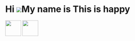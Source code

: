 
Hi ![](https://user-images.githubusercontent.com/18350557/176309783-0785949b-9127-417c-8b55-ab5a4333674e.gif)My name is This is happy
=====================================================================================================================================
<img width="50px" height="50px" src="https://cdn.jsdelivr.net/gh/devicons/devicon@latest/icons/vim/vim-original.svg" />
<img width="50px" height="50px" src="https://cdn.jsdelivr.net/gh/devicons/devicon@latest/icons/python/python-original.svg" />
